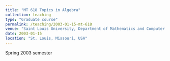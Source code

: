 ```yaml
---
title: "MT 618 Topics in Algebra"
collection: teaching
type: "Graduate course"
permalink: /teaching/2003-01-15-mt-618
venue: "Saint Louis University, Department of Mathematics and Computer Science"
date: 2003-01-15
location: "St. Louis, Missouri, USA"
---
```


Spring 2003 semester
